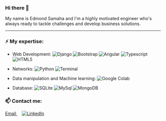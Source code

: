 ### Hi there 👋

<!--
**EdySamaha/EdySamaha** is a ✨ _special_ ✨ repository because its `README.md` (this file) appears on your GitHub profile.

Here are some ideas to get you started:

- 🔭 I’m currently working on ...
- 🌱 I’m currently learning ...
- 👯 I’m looking to collaborate on ...
- 🤔 I’m looking for help with ...
- 💬 Ask me about ...
- 📫 How to reach me: ...
- 😄 Pronouns: ...
- ⚡ Fun fact: ...
-->

My name is Edmond Samaha and I'm a highly motivated engineer who's always ready to tackle challenges and develop business solutions.

---

### ⚡ My expertise:
- Web Development: <img alt="Django" src="https://img.shields.io/badge/Django-20663d?logo=django&logoColor=white&style=flat"/>   <img alt="Bootstrap" src="https://img.shields.io/badge/Bootstrap-6610E9?logo=bootstrap&logoColor=white&style=flat"/>   <img alt="Angular" src="https://img.shields.io/badge/Angular-cf1d2f?logo=angular&logoColor=white&style=flat"/>   <img alt="Typescript" src="https://img.shields.io/badge/Typescript-1a6bc7?logo=typescript&logoColor=white&style=flat"/>   <img alt="HTML5" src="https://img.shields.io/badge/HTML5-E34F26?logo=html5&logoColor=white&style=flat"/> 

- Networks: <img alt="Python" src="https://img.shields.io/badge/Python-3776AB?logo=python&logoColor=white&style=flat"/>   <img alt="Terminal" src="https://img.shields.io/badge/Linux%20Bash-302f2d?logo=linux&logoColor=white&style&style=for-the-badge"/>

- Data manipulation and Machine learning: <img alt="Google Colab" src="https://img.shields.io/badge/Google%20Colab-fcad03?logo=jupyter&logoColor=white&style&style=for-the-badge"/>

- Database: <img alt="SQLite" src="https://img.shields.io/badge/SQLite-1f5491?logo=sqlite&logoColor=white&style&style=for-the-badge"/>   <img alt="MySql" src="https://img.shields.io/badge/MySql-ed8032?logo=mysql&logoColor=white&style&style=for-the-badge"/>   <img alt="MongoDB" src="https://img.shields.io/badge/MongoDB-23a63d?logo=mongodb&logoColor=white&style&style=for-the-badge"/>

### 📫 Contact me:
<p>
  <a style="margin-right:3%" href="mailto:samaha.edy@hotmail.com?subject=Referred from Github page">
    Email
  </a>
    <a href="https://www.linkedin.com/in/edmond-samaha/">
    <img alt="LinkedIn" src="https://img.shields.io/badge/linkedin-0077B5?logo=LinkedIn&logoColor=white&style&style=for-the-badge" />
  </a>
 </p>
